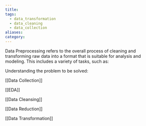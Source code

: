 ```yaml
---
title: 
tags:
  - data_transformation
  - data_cleaning
  - data_collection
aliases: 
category:
---
```

Data Preprocessing refers to the overall process of cleaning and transforming raw data into a format that is suitable for analysis and modeling. This includes a variety of tasks, such as:

Understanding the problem to be solved:

[[Data Collection]]

[[EDA]]

[[Data Cleansing]]

[[Data Reduction]]

[[Data Transformation]]

